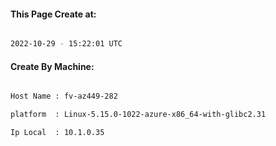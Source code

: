 
   
#### This Page Create at:

```bash

2022-10-29 - 15:22:01 UTC

```

#### Create By Machine:

```bash

Host Name : fv-az449-282

platform  : Linux-5.15.0-1022-azure-x86_64-with-glibc2.31

Ip Local  : 10.1.0.35

```

